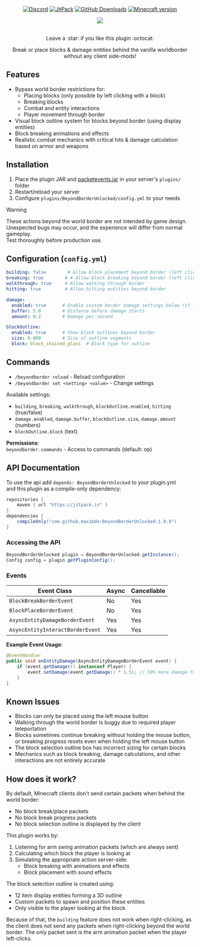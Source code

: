 <div align="center">

  [![Discord](https://img.shields.io/badge/Discord_Server-7289DA?style=flat&logo=discord&logoColor=white)](https://discord.gg/2UTkYj26B4)
  [![JitPack](https://jitpack.io/v/max1mde/BeyondBorderUnlocked.svg)](https://jitpack.io/#max1mde/BeyondBorderUnlocked)
  [![GitHub Downloads](https://img.shields.io/github/downloads/max1mde/BeyondBorderUnlocked/total?color=2ECC71)](https://github.com/max1mde/BeyondBorderUnlocked/releases)
  [![Minecraft version](https://img.shields.io/badge/Minecraft%20version-1.19_--_1.21-brightgreen.svg)](https://github.com/max1mde/BeyondBorderUnlocked)

  <img src="https://github.com/user-attachments/assets/012f91e1-d872-4c0c-a9f8-829f5004d262">
  <br><br>
  <p>Leave a :star: if you like this plugin :octocat:</p>
  <p>Break or place blocks & damage entities behind the vanilla worldborder without any client side-mods!</p>
</div>

## Features
- Bypass world border restrictions for:
  - Placing blocks (only possible by left clicking with a block)
  - Breaking blocks
  - Combat and entity interactions
  - Player movement through border
- Visual block outline system for blocks beyond border (using display entities)
- Block breaking animations and effects
- Realistic combat mechanics with critical hits & damage calculation based on armor and weapons

## Installation
1. Place the plugin JAR and [packetevents.jar](https://www.spigotmc.org/resources/80279/) in your server's `plugins/` folder 
2. Restart/reload your server
3. Configure `plugins/BeyondBorderUnlocked/config.yml` to your needs

> [!WARNING]
> These actions beyond the world border are not intended by game design.  
> Unexpected bugs may occur, and the experience will differ from normal gameplay.  
> Test thoroughly before production use.

## Configuration (`config.yml`)
```yaml
building: false        # Allow block placement beyond border (left click)
breaking: true        # # Allow block breaking beyond border (left click)
walkthrough: true     # Allow walking through border
hitting: true         # Allow hitting entities beyond border

damage:
  enabled: true      # Enable custom border damage settings below (if false, the plugin does not modify the values below in your worlds)
  buffer: 5.0        # Distance before damage starts
  amount: 0.2        # Damage per second

blockOutline:
  enabled: true      # Show block outlines beyond border
  size: 0.009        # Size of outline segments
  block: black_stained_glass  # Block type for outline
```

## Commands
- `/beyondborder reload` - Reload configuration
- `/beyondborder set <setting> <value>` - Change settings

Available settings:
- `building`, `breaking`, `walkthrough`, `blockOutline.enabled`, `hitting` (true/false)
- `damage.enabled`, `damage.buffer`, `blockOutline.size`, `damage.amount` (numbers)
- `blockOutline.block` (text)

**Permissions**:  
`beyondborder.commands` - Access to commands (default: op)

## API Documentation

To use the api add `depends: BeyondBorderUnlocked` to your plugin.yml  
and this plugin as a compile-only dependency:

```groovy
repositories {
	maven { url "https://jitpack.io" }
}
dependencies {
	compileOnly("com.github.max1mde:BeyondBorderUnlocked:1.0.0")
}
```

### Accessing the API
```java
BeyondBorderUnlocked plugin = BeyondBorderUnlocked.getInstance();
Config config = plugin.getPluginConfig();
```

### Events
| Event Class | Async | Cancellable |
|-------------|-------|-------------|
| `BlockBreakBorderEvent` | No | Yes |
| `BlockPlaceBorderEvent` | No | Yes |
| `AsyncEntityDamageBorderEvent` | Yes | Yes |
| `AsyncEntityInteractBorderEvent` | Yes | Yes |

**Example Event Usage**:
```java
@EventHandler
public void onEntityDamage(AsyncEntityDamageBorderEvent event) {
    if (event.getDamager() instanceof Player) {
        event.setDamage(event.getDamage() * 1.5); // 50% more damage for example
    }
}
```

## Known Issues

- Blocks can only be placed using the left mouse button
- Walking through the world border is buggy due to required player teleportation
- Blocks sometimes continue breaking without holding the mouse button, or breaking progress resets even when holding the left mouse button
- The block selection outline box has incorrect sizing for certain blocks
- Mechanics such as block breaking, damage calculations, and other interactions are not entirely accurate

## How does it work?

By default, Minecraft clients don't send certain packets when behind the world border:
- No block break/place packets
- No block break progress packets
- No block selection outline is displayed by the client

This plugin works by:
1. Listening for arm swing animation packets (which are always sent)
2. Calculating which block the player is looking at
3. Simulating the appropriate action server-side:
   - Block breaking with animations and effects
   - Block placement with sound effects

The block selection outline is created using:
- 12 item display entities forming a 3D outline
- Custom packets to spawn and position these entities
- Only visible to the player looking at the block

Because of that, the `building` feature does not work when right-clicking, as the client does not send any packets when right-clicking beyond the world border. The only packet sent is the arm animation packet when the player left-clicks.
